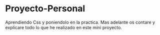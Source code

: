 # Proyecto-Personal

Aprendiendo Css y poniendolo en la practica. 
Mas adelante os contare y explicare todo lo que he realizado en este mini proyecto. 


